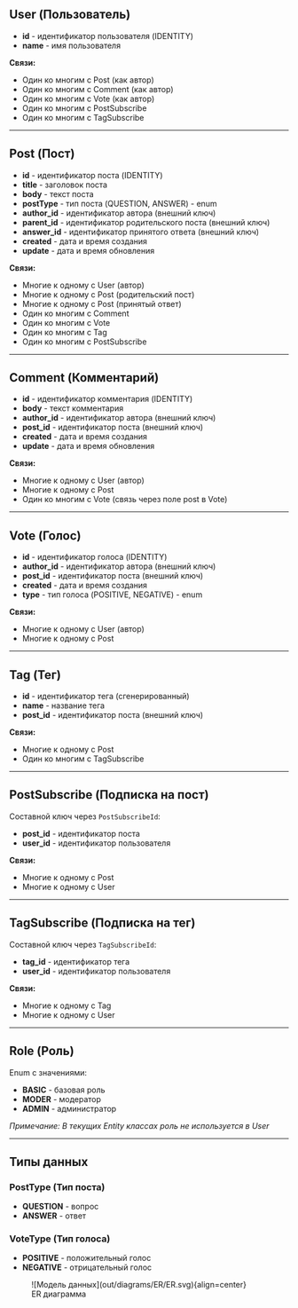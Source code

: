 ## User (Пользователь)

* **id** - идентификатор пользователя (IDENTITY)
* **name** - имя пользователя

**Связи:**

- Один ко многим с Post (как автор)
- Один ко многим с Comment (как автор) 
- Один ко многим с Vote (как автор)
- Один ко многим с PostSubscribe
- Один ко многим с TagSubscribe

---

## Post (Пост)

* **id** - идентификатор поста (IDENTITY)
* **title** - заголовок поста
* **body** - текст поста
* **postType** - тип поста (QUESTION, ANSWER) - enum
* **author_id** - идентификатор автора (внешний ключ)
* **parent_id** - идентификатор родительского поста (внешний ключ)
* **answer_id** - идентификатор принятого ответа (внешний ключ)
* **created** - дата и время создания
* **update** - дата и время обновления

**Связи:**

- Многие к одному с User (автор)
- Многие к одному с Post (родительский пост)
- Многие к одному с Post (принятый ответ)
- Один ко многим с Comment
- Один ко многим с Vote
- Один ко многим с Tag
- Один ко многим с PostSubscribe

---

## Comment (Комментарий)

* **id** - идентификатор комментария (IDENTITY)
* **body** - текст комментария
* **author_id** - идентификатор автора (внешний ключ)
* **post_id** - идентификатор поста (внешний ключ)
* **created** - дата и время создания
* **update** - дата и время обновления

**Связи:**

- Многие к одному с User (автор)
- Многие к одному с Post
- Один ко многим с Vote (связь через поле post в Vote)

---

## Vote (Голос)

* **id** - идентификатор голоса (IDENTITY)
* **author_id** - идентификатор автора (внешний ключ)
* **post_id** - идентификатор поста (внешний ключ)
* **created** - дата и время создания
* **type** - тип голоса (POSITIVE, NEGATIVE) - enum

**Связи:**

- Многие к одному с User (автор)
- Многие к одному с Post

---

## Tag (Тег)

* **id** - идентификатор тега (сгенерированный)
* **name** - название тега
* **post_id** - идентификатор поста (внешний ключ)

**Связи:**

- Многие к одному с Post
- Один ко многим с TagSubscribe

---

## PostSubscribe (Подписка на пост)
Составной ключ через `PostSubscribeId`:

* **post_id** - идентификатор поста
* **user_id** - идентификатор пользователя

**Связи:**

- Многие к одному с Post
- Многие к одному с User

---

## TagSubscribe (Подписка на тег)
Составной ключ через `TagSubscribeId`:

* **tag_id** - идентификатор тега
* **user_id** - идентификатор пользователя

**Связи:**

- Многие к одному с Tag
- Многие к одному с User

---

## Role (Роль)
Enum с значениями:

* **BASIC** - базовая роль
* **MODER** - модератор
* **ADMIN** - администратор

*Примечание: В текущих Entity классах роль не используется в User*

---

## Типы данных

### PostType (Тип поста)
* **QUESTION** - вопрос
* **ANSWER** - ответ

### VoteType (Тип голоса)
* **POSITIVE** - положительный голос
* **NEGATIVE** - отрицательный голос
  

<figure markdown="span">
	![Модель данных](out/diagrams/ER/ER.svg){align=center}
  <figcaption>ER диаграмма</figcaption>
</figure>